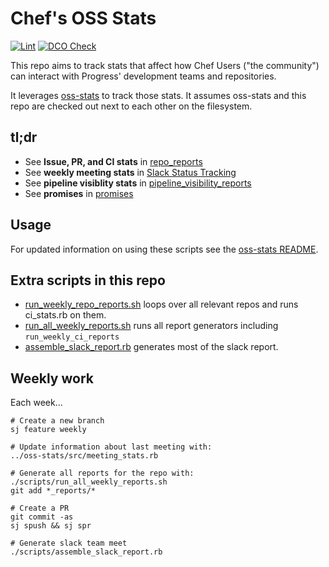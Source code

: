 # Chef's OSS Stats

[![Lint](https://github.com/jaymzh/chef-oss-stats/actions/workflows/lint.yml/badge.svg)](https://github.com/jaymzh/chef-oss-stats/actions/workflows/lint.yml)
[![DCO Check](https://github.com/jaymzh/chef-oss-stats/actions/workflows/dco.yml/badge.svg)](https://github.com/jaymzh/chef-oss-stats/actions/workflows/dco.yml)

This repo aims to track stats that affect how Chef Users ("the community") can
interact with Progress' development teams and repositories.

It leverages [oss-stats](https://github.com/jaymzh/oss-stats) to track those
stats. It assumes oss-stats and this repo are checked out next to each other
on the filesystem.

## tl;dr

* See **Issue, PR, and CI stats** in [repo_reports](repo_reports)
* See **weekly meeting stats** in [Slack Status Tracking](team_slack_reports.md)
* See **pipeline visiblity stats** in [pipeline_visibility_reports](pipeline_visibility_reports)
* See **promises** in [promises](promises)

## Usage

For updated information on using these scripts see the [oss-stats
README](https://github.com/jaymzh/oss-stats/blob/main/README.md).

## Extra scripts in this repo

* [run_weekly_repo_reports.sh](run_weekly_repo_reports.sh) loops over all relevant
  repos and runs ci_stats.rb on them.
* [run_all_weekly_reports.sh](run_all_weekly_reports.sh) runs all report
  generators including `run_weekly_ci_reports`
* [assemble_slack_report.rb](assemble_slack_report.rb) generates most of
  the slack report.

## Weekly work

Each week...

```shell
# Create a new branch
sj feature weekly

# Update information about last meeting with:
../oss-stats/src/meeting_stats.rb

# Generate all reports for the repo with:
./scripts/run_all_weekly_reports.sh
git add *_reports/*

# Create a PR
git commit -as
sj spush && sj spr

# Generate slack team meet
./scripts/assemble_slack_report.rb
```
